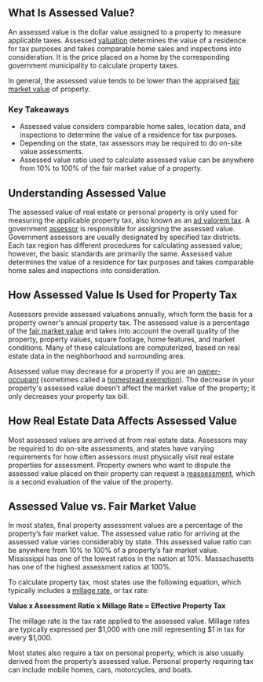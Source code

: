 ## What Is Assessed Value?

An assessed value is the dollar value assigned to a property to measure applicable taxes. Assessed [valuation](https://www.investopedia.com/terms/v/valuation.asp) determines the value of a residence for tax purposes and takes comparable home sales and inspections into consideration. It is the price placed on a home by the corresponding government municipality to calculate property taxes.

In general, the assessed value tends to be lower than the appraised [fair market value](https://www.investopedia.com/terms/f/fairmarketvalue.asp) of property.

### Key Takeaways

-   Assessed value considers comparable home sales, location data, and inspections to determine the value of a residence for tax purposes.
-   Depending on the state, tax assessors may be required to do on-site value assessments.
-   Assessed value ratio used to calculate assessed value can be anywhere from 10% to 100% of the fair market value of a property.

## Understanding Assessed Value

The assessed value of real estate or personal property is only used for measuring the applicable property tax, also known as an [ad valorem tax](https://www.investopedia.com/terms/a/advaloremtax.asp). A government [assessor](https://www.investopedia.com/terms/a/assessor.asp) is responsible for assigning the assessed value. Government assessors are usually designated by specified tax districts. Each tax region has different procedures for calculating assessed value; however, the basic standards are primarily the same. Assessed value determines the value of a residence for tax purposes and takes comparable home sales and inspections into consideration.

## How Assessed Value Is Used for Property Tax

Assessors provide assessed valuations annually, which form the basis for a property owner's annual property tax. The assessed value is a percentage of the [fair market value](https://www.investopedia.com/terms/f/fairmarketvalue.asp) and takes into account the overall quality of the property, property values, square footage, home features, and market conditions. Many of these calculations are computerized, based on real estate data in the neighborhood and surrounding area.

Assessed value may decrease for a property if you are an [owner-occupant](https://www.investopedia.com/terms/o/owner-occupant.asp) (sometimes called a [homestead exemption](https://www.investopedia.com/terms/h/homestead-exemption.asp)). The decrease in your property's assessed value doesn't affect the market value of the property; it only decreases your property tax bill.

## How Real Estate Data Affects Assessed Value

Most assessed values are arrived at from real estate data. Assessors may be required to do on-site assessments, and states have varying requirements for how often assessors must physically visit real estate properties for assessment. Property owners who want to dispute the assessed value placed on their property can request a [reassessment](https://www.investopedia.com/terms/r/reassessment.asp), which is a second evaluation of the value of the property.

## Assessed Value vs. Fair Market Value

In most states, final property assessment values are a percentage of the property’s fair market value. The assessed value ratio for arriving at the assessed value varies considerably by state. This assessed value ratio can be anywhere from 10% to 100% of a property’s fair market value. Mississippi has one of the lowest ratios in the nation at 10%. Massachusetts has one of the highest assessment ratios at 100%.

To calculate property tax, most states use the following equation, which typically includes a [millage rate](https://www.investopedia.com/terms/m/millagerate.asp), or tax rate:

**Value x Assessment Ratio x Millage Rate = Effective Property Tax**

The millage rate is the tax rate applied to the assessed value. Millage rates are typically expressed per $1,000 with one mill representing $1 in tax for every $1,000.

Most states also require a tax on personal property, which is also usually derived from the property’s assessed value. Personal property requiring tax can include mobile homes, cars, motorcycles, and boats.